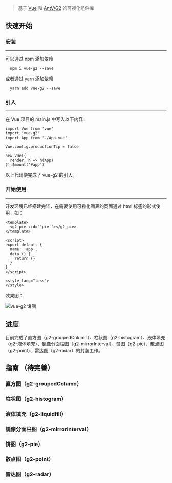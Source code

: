 >基于 [Vue](https://cn.vuejs.org/index.html) 和 [AntV/G2](https://antv.alipay.com/zh-cn/g2/3.x/index.html) 的可视化组件库

## 快速开始
### 安装
------
可以通过 npm 添加依赖
```
  npm i vue-g2 --save
```
或者通过 yarn 添加依赖
```
  yarn add vue-g2 --save
```

### 引入
------
在 Vue 项目的 main.js 中写入以下内容：
```
import Vue from 'vue'
import 'vue-g2'
import App from './App.vue'

Vue.config.productionTip = false

new Vue({
  render: h => h(App)
}).$mount('#app')
```
以上代码便完成了 vue-g2 的引入。

### 开始使用
------
开发环境已经搭建完毕，在需要使用可视化图表的页面通过 html 标签的形式使用，如：
```
<template>
  <g2-pie :id="'pie'"></g2-pie>
</template>

<script>
export default {
  name: 'app',
  data () {
    return {}
  }
}
</script>

<style lang="less">
</style>
```
效果图：

![vue-g2 饼图](http://7xu37n.com1.z0.glb.clouddn.com/vue-g2%E9%A5%BC%E5%9B%BE.jpg)

## 进度
目前完成了直方图（g2-groupedColumn）、柱状图（g2-histogram）、液体填充（g2-液体填充）、镜像分面柱图（g2-mirrorInterval）、饼图（g2-pie）、散点图（g2-point）、雷达图（g2-radar）的封装工作。

## 指南 （待完善）
### 直方图（g2-groupedColumn）

### 柱状图（g2-histogram）

### 液体填充（g2-liquidfill）

### 镜像分面柱图（g2-mirrorInterval）

### 饼图（g2-pie）
<!-- ![vue-g2 饼图](http://7xu37n.com1.z0.glb.clouddn.com/vue-g2%E9%A5%BC%E5%9B%BE.jpg) -->
### 散点图（g2-point）

### 雷达图（g2-radar）



